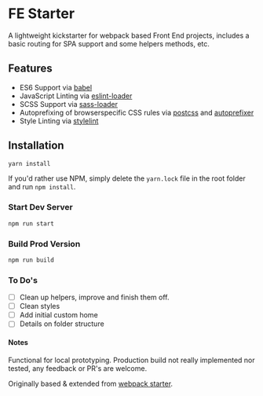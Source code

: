 # FE Starter

A lightweight kickstarter for webpack based Front End projects, includes a basic routing for SPA support and some helpers methods, etc.

## Features

- ES6 Support via [babel](https://babeljs.io/)
- JavaScript Linting via [eslint-loader](https://github.com/MoOx/eslint-loader)
- SCSS Support via [sass-loader](https://github.com/jtangelder/sass-loader)
- Autoprefixing of browserspecific CSS rules via [postcss](https://postcss.org/) and [autoprefixer](https://github.com/postcss/autoprefixer)
- Style Linting via [stylelint](https://stylelint.io/)

## Installation

```bash
yarn install
```

If you'd rather use NPM, simply delete the `yarn.lock` file in the root folder and run `npm install`.

### Start Dev Server

```bash
npm run start
```

### Build Prod Version

```bash
npm run build
```

### To Do's

- [ ] Clean up helpers, improve and finish them off.
- [ ] Clean styles
- [ ] Add initial custom home
- [ ] Details on folder structure

#### Notes

Functional for local prototyping. Production build not really implemented nor tested, any feedback or PR's are welcome.

Originally based & extended from [webpack starter](https://github.com/wbkd/webpack-starter).
